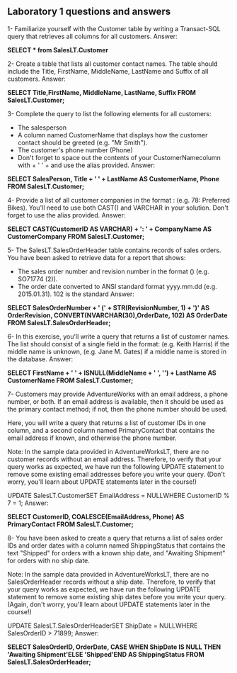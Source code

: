 ## Laboratory 1 questions and answers

1- Familiarize yourself with the Customer table by writing a Transact-SQL query that retrieves all columns for all customers. 
Answer: 

**SELECT * from SalesLT.Customer**

2- Create a table that lists all customer contact names. The table should include the Title, FirstName, MiddleName, LastName and Suffix of all customers. 
Answer: 

 
**SELECT Title,FirstName, MiddleName, LastName, Suffix FROM SalesLT.Customer;**

3- Complete the query to list the following elements for all customers: 
- The salesperson 
- A column named CustomerName that displays how the customer contact should be greeted (e.g. "Mr Smith"). 
- The customer's phone number (Phone) 
- Don't forget to space out the contents of your CustomerNamecolumn with + ' ' + and use the alias provided. 
Answer: 

**SELECT SalesPerson, Title + ' ' + LastName AS CustomerName, Phone FROM SalesLT.Customer;** 

4- Provide a list of all customer companies in the format <Customer ID>: <Company Name> (e.g. 78: Preferred Bikes). You'll need to use both CAST() and VARCHAR in your solution. Don't forget to use the alias provided. 
Answer: 

**SELECT CAST(CustomerID AS VARCHAR) + ': ' + CompanyName AS CustomerCompany FROM SalesLT.Customer;**

5- The SalesLT.SalesOrderHeader table contains records of sales orders. You have been asked to retrieve data for a report that shows: 
- The sales order number and revision number in the format <Order Number> (<Revision>) (e.g. SO71774 (2)). 
- The order date converted to ANSI standard format yyyy.mm.dd (e.g. 2015.01.31). 102 is the standard 
Answer:

**SELECT SalesOrderNumber + ' (' + STR(RevisionNumber, 1) + ')' AS OrderRevision, CONVERT(NVARCHAR(30),OrderDate, 102) AS OrderDate FROM SalesLT.SalesOrderHeader;** 

6- In this exercise, you'll write a query that returns a list of customer names. 
The list should consist of a single field in the format: 
<first name> <last name> (e.g. Keith Harris) if the middle name is unknown, 
<first name> <middle name> <last name> (e.g. Jane M. Gates) if a middle name is stored in the database. 
Answer:

**SELECT FirstName + ' ' + ISNULL(MiddleName + ' ', '') + LastName AS CustomerName FROM SalesLT.Customer;** 

7- Customers may provide AdventureWorks with an email address, a phone number, or both. If an email address is available, then it should be used as the primary contact method; if not, then the phone number should be used. 

Here, you will write a query that returns a list of customer IDs in one column, and a second column named PrimaryContact that contains the email address if known, and otherwise the phone number. 

Note: In the sample data provided in AdventureWorksLT, there are no customer records without an email address. Therefore, to verify that your query works as expected, we have run the following UPDATE statement to remove some existing email addresses before you write your query. (Don't worry, you'll learn about UPDATE statements later in the course!) 

UPDATE SalesLT.CustomerSET EmailAddress = NULLWHERE CustomerID % 7 = 1; 
Answer:

**SELECT CustomerID, COALESCE(EmailAddress, Phone) AS PrimaryContact FROM SalesLT.Customer;** 

8- You have been asked to create a query that returns a list of sales order IDs and order dates with a column named ShippingStatus that contains the text "Shipped" for orders with a known ship date, and "Awaiting Shipment" for orders with no ship date. 

Note: In the sample data provided in AdventureWorksLT, there are no SalesOrderHeader records without a ship date. Therefore, to verify that your query works as expected, we have run the following UPDATE statement to remove some existing ship dates before you write your query. (Again, don't worry, you'll learn about UPDATE statements later in the course!) 

UPDATE SalesLT.SalesOrderHeaderSET ShipDate = NULLWHERE SalesOrderID > 71899; 
Answer:

**SELECT SalesOrderID, OrderDate, CASE WHEN ShipDate IS NULL THEN 'Awaiting Shipment'ELSE 'Shipped'END AS ShippingStatus FROM SalesLT.SalesOrderHeader;**